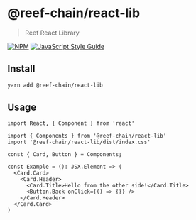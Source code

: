 # @reef-chain/react-lib

> Reef React Library

[![NPM](https://img.shields.io/npm/v/@reef-chain/react-lib.svg)](https://www.npmjs.com/package/@reef-chain/react-lib) [![JavaScript Style Guide](https://img.shields.io/badge/code_style-standard-brightgreen.svg)](https://standardjs.com)

## Install

```bash
yarn add @reef-chain/react-lib
```

## Usage

```tsx
import React, { Component } from 'react'

import { Components } from '@reef-chain/react-lib'
import '@reef-chain/react-lib/dist/index.css'

const { Card, Button } = Components;

const Example = (): JSX.Element => (
  <Card.Card>
    <Card.Header>
      <Card.Title>Hello from the other side!</Card.Title>
      <Button.Back onClick={() => {}} />
    </Card.Header>
  </Card.Card>
)
```

